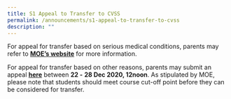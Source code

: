 ```yaml
---
title: S1 Appeal to Transfer to CVSS
permalink: /announcements/s1-appeal-to-transfer-to-cvss
description: ""
---
```

For appeal for transfer based on serious medical conditions, parents may refer to [**MOE’s website**](https://beta.moe.gov.sg/secondary/s1-posting/results/appeal-for-school-transfer/) for more information.  

For appeal for transfer based on other reasons, parents may submit an appeal **[here](https://form.gov.sg/#!/5fbf1ed5922a0c00110ede7d)** between **22 -** **28 Dec 2020, 12noon**. As stipulated by MOE, please note that students should meet course cut-off point before they can be considered for transfer.